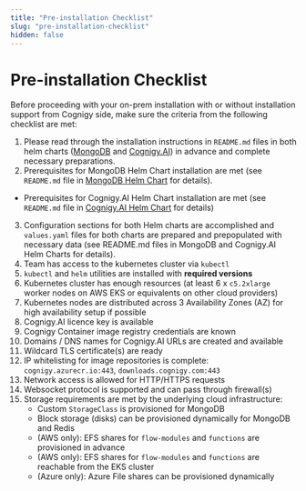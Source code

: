 ```yaml
---
title: "Pre-installation Checklist"
slug: "pre-installation-checklist"
hidden: false
---
```


# Pre-installation Checklist

Before proceeding with your on-prem installation with or without installation support from Cognigy side, make sure the criteria from the following checklist are met:
1. Please read through the installation instructions in `README.md` files in both helm charts ([MongoDB](https://github.com/Cognigy/cognigy-mongodb-helm-chart) and [Cognigy.AI](https://github.com/Cognigy/cognigy-ai-helm-chart)) in advance and complete necessary preparations.
2. Prerequisites for MongoDB Helm Chart installation are met (see `README.md` file in [MongoDB Helm Chart](https://github.com/Cognigy/cognigy-mongodb-helm-chart) for details).
- Prerequisites for Cognigy.AI Helm Chart installation are met (see `README.md` file in [Cognigy.AI Helm Chart](https://github.com/Cognigy/cognigy-ai-helm-chart) for details)
3. Configuration sections for both Helm charts are accomplished and `values.yaml` files for both charts are prepared and prepopulated with necessary data (see README.md files in MongoDB and Cognigy.AI Helm Charts for details).
4. Team has access to the kubernetes cluster via `kubectl`
5. `kubectl` and `helm` utilities are installed with **required versions**
6. Kubernetes cluster has enough resources (at least 6 x `c5.2xlarge` worker nodes on AWS EKS or equivalents on other cloud providers)
7. Kubernetes nodes are distributed across 3 Availability Zones (AZ) for high availability setup if possible
8. Cognigy.AI licence key is available
9. Cognigy Container image registry credentials are known
10. Domains / DNS names for Cognigy.AI URLs are created and available
11. Wildcard TLS certificate(s) are ready
12. IP whitelisting for image repositories is complete: `cognigy.azurecr.io:443`, `downloads.cognigy.com:443`
13. Network access is allowed for HTTP/HTTPS requests
14. Websocket protocol is supported and can pass through firewall(s)
15. Storage requirements are met by the underlying cloud infrastructure:
    - Custom `StorageClass` is provisioned for MongoDB
    - Block storage (disks) can be provisioned dynamically for MongoDB and Redis
    - (AWS only): EFS shares for `flow-modules` and `functions` are provisioned in advance
    - (AWS only): EFS shares for `flow-modules` and `functions`  are reachable from the EKS cluster
    - (Azure only): Azure File shares can be provisioned dynamically